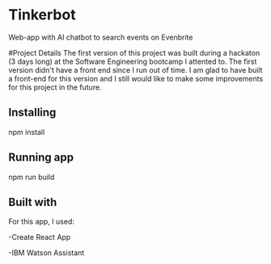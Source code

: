 # Tinkerbot
Web-app with AI chatbot to search events on Evenbrite

#Project Details
The first version of this project was built during a hackaton  (3 days long) at the Software Engineering bootcamp I attented to. The first version didn't have a front end since I run out of time. I am glad to have built a front-end for this version and I still would like to make some improvements for this project in the future.

## Installing

npm install

## Running app

npm run build

## Built with
For this app, I used:

-Create React App

-IBM Watson Assistant
